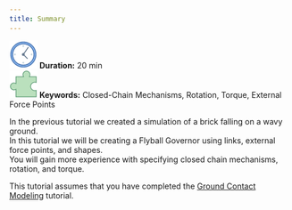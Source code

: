 ```yaml
---
title: Summary
---
```

 ![Duration](/img/clock-50.png) **Duration:** 20 min  
 ![Keywords](/img/concept-50.png) **Keywords:** Closed-Chain Mechanisms, Rotation, Torque, External Force Points

In the previous tutorial we created a simulation of a brick falling on a wavy ground.  
In this tutorial we will be creating a Flyball Governor using links, external force points, and shapes.  
You will gain more experience with specifying closed chain mechanisms, rotation, and torque.   

This tutorial assumes that you have completed the [Ground Contact Modeling](https://ihmcroboticsdocs.github.io/simulation-construction-set/docs/09-ground-contact-modeling.html) tutorial.

